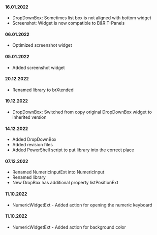 #### 16.01.2022
- DropDownBox: Sometimes list box is not aligned with bottom widget
- Screenshot: Widget is now compatible to B&R T-Panels

#### 06.01.2022
- Optimized screenshot widget

#### 05.01.2022
- Added screenshot widget

#### 20.12.2022
- Renamed library to brXtended

#### 19.12.2022
- DropDownBox: Switched from copy original DropDownBox widget to inherited version

#### 14.12.2022
- Added DropDownBox
- Added revision files
- Added PowerShell script to put library into the correct place

#### 07.12.2022
- Renamed NumericInputExt into NumericInput
- Renamed library
- New DropBox has additional property listPositionExt

#### 11.10.2022
- NumericWidgetExt - Added action for opening the numeric keyboard

#### 11.10.2022
- NumericWidgetExt - Added action for background color

